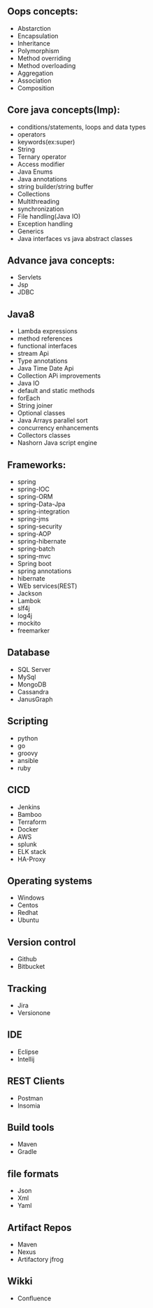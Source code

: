 ## Oops concepts:
 - Abstarction
 - Encapsulation
 - Inheritance
 - Polymorphism
 - Method overriding
 - Method overloading
 - Aggregation
 - Association
 - Composition
 
## Core java concepts(Imp):
- conditions/statements, loops and data types
- operators
- keywords(ex:super)
- String
- Ternary operator
- Access modifier
- Java Enums
- Java annotations
- string builder/string buffer
- Collections
- Multithreading
- synchronization
- File handling(Java IO)
- Exception handling
- Generics
- Java interfaces vs java abstract classes

## Advance java concepts:
- Servlets
- Jsp
- JDBC

## Java8
- Lambda expressions
- method references
- functional interfaces
- stream Api
- Type annotations
- Java Time Date Api
- Collection APi improvements
- Java IO
- default and static methods
- forEach
- String joiner
- Optional classes
- Java Arrays parallel sort
- concurrency enhancements
- Collectors classes
- Nashorn Java script engine

## Frameworks:
- spring
- spring-IOC
- spring-ORM
- spring-Data-Jpa
- spring-integration
- spring-jms
- spring-security
- spring-AOP
- spring-hibernate
- spring-batch
- spring-mvc
- Spring boot
- spring annotations
- hibernate
- WEb services(REST)
- Jackson
- Lambok
- slf4j
- log4j
- mockito
- freemarker

## Database
- SQL Server
- MySql
- MongoDB
- Cassandra
- JanusGraph

## Scripting
- python
- go
- groovy
- ansible
- ruby

## CICD
- Jenkins
- Bamboo
- Terraform
- Docker
- AWS
- splunk
- ELK stack
- HA-Proxy

## Operating systems
- Windows
- Centos
- Redhat
- Ubuntu

## Version control
- Github
- Bitbucket

## Tracking
- Jira
- Versionone

## IDE
- Eclipse
- Intellij

## REST Clients
- Postman
- Insomia

## Build tools
- Maven
- Gradle

## file formats
- Json
- Xml
- Yaml

## Artifact Repos
- Maven
- Nexus
- Artifactory jfrog

## Wikki
- Confluence

